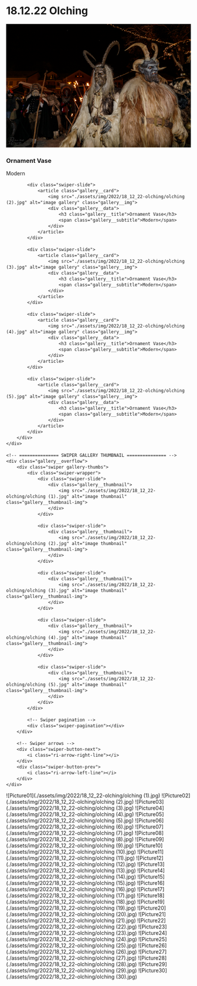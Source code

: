 # 18.12.22 Olching

<div class="gallery">
    <!-- =============== SWIPER GALLERY CARDS =============== -->
    <div class="swiper gallery-cards">
        <div class="swiper-wrapper">
            <div class="swiper-slide">
                <article class="gallery__card">
                    <img src="./assets/img/2022/18_12_22-olching/olching (1).jpg" alt="image gallery" class="gallery__img">
                    <div class="gallery__data">
                        <h3 class="gallery__title">Ornament Vase</h3>
                        <span class="gallery__subtitle">Modern</span>
                    </div>
                </article>
            </div>

            <div class="swiper-slide">
                <article class="gallery__card">
                    <img src="./assets/img/2022/18_12_22-olching/olching (2).jpg" alt="image gallery" class="gallery__img">
                    <div class="gallery__data">
                        <h3 class="gallery__title">Ornament Vase</h3>
                        <span class="gallery__subtitle">Modern</span>
                    </div>
                </article>
            </div>

            <div class="swiper-slide">
                <article class="gallery__card">
                    <img src="./assets/img/2022/18_12_22-olching/olching (3).jpg" alt="image gallery" class="gallery__img">
                    <div class="gallery__data">
                        <h3 class="gallery__title">Ornament Vase</h3>
                        <span class="gallery__subtitle">Modern</span>
                    </div>
                </article>
            </div>

            <div class="swiper-slide">
                <article class="gallery__card">
                    <img src="./assets/img/2022/18_12_22-olching/olching (4).jpg" alt="image gallery" class="gallery__img">
                    <div class="gallery__data">
                        <h3 class="gallery__title">Ornament Vase</h3>
                        <span class="gallery__subtitle">Modern</span>
                    </div>
                </article>
            </div>

            <div class="swiper-slide">
                <article class="gallery__card">
                    <img src="./assets/img/2022/18_12_22-olching/olching (5).jpg" alt="image gallery" class="gallery__img">
                    <div class="gallery__data">
                        <h3 class="gallery__title">Ornament Vase</h3>
                        <span class="gallery__subtitle">Modern</span>
                    </div>
                </article>
            </div>
        </div>
    </div>

    <!-- =============== SWIPER GALLERY THUMBNAIL =============== -->
    <div class="gallery__overflow">
        <div class="swiper gallery-thumbs">
            <div class="swiper-wrapper">
                <div class="swiper-slide">
                    <div class="gallery__thumbnail">
                        <img src="./assets/img/2022/18_12_22-olching/olching (1).jpg" alt="image thumbnail" class="gallery__thumbnail-img">
                    </div>
                </div>

                <div class="swiper-slide">
                    <div class="gallery__thumbnail">
                        <img src="./assets/img/2022/18_12_22-olching/olching (2).jpg" alt="image thumbnail" class="gallery__thumbnail-img">
                    </div>
                </div>

                <div class="swiper-slide">
                    <div class="gallery__thumbnail">
                        <img src="./assets/img/2022/18_12_22-olching/olching (3).jpg" alt="image thumbnail" class="gallery__thumbnail-img">
                    </div>
                </div>

                <div class="swiper-slide">
                    <div class="gallery__thumbnail">
                        <img src="./assets/img/2022/18_12_22-olching/olching (4).jpg" alt="image thumbnail" class="gallery__thumbnail-img">
                    </div>
                </div>
                
                <div class="swiper-slide">
                    <div class="gallery__thumbnail">
                        <img src="./assets/img/2022/18_12_22-olching/olching (5).jpg" alt="image thumbnail" class="gallery__thumbnail-img">
                    </div>
                </div>
            </div>

            <!-- Swiper pagination -->
            <div class="swiper-pagination"></div>
        </div>

        <!-- Swiper arrows -->
        <div class="swiper-button-next">
            <i class="ri-arrow-right-line"></i>
        </div>
        <div class="swiper-button-prev">
            <i class="ri-arrow-left-line"></i>
        </div>
    </div>
</div>

![Picture01](./assets/img/2022/18_12_22-olching/olching (1).jpg)
![Picture02](./assets/img/2022/18_12_22-olching/olching (2).jpg)
![Picture03](./assets/img/2022/18_12_22-olching/olching (3).jpg)
![Picture04](./assets/img/2022/18_12_22-olching/olching (4).jpg)
![Picture05](./assets/img/2022/18_12_22-olching/olching (5).jpg)
![Picture06](./assets/img/2022/18_12_22-olching/olching (6).jpg)
![Picture07](./assets/img/2022/18_12_22-olching/olching (7).jpg)
![Picture08](./assets/img/2022/18_12_22-olching/olching (8).jpg)
![Picture09](./assets/img/2022/18_12_22-olching/olching (9).jpg)
![Picture10](./assets/img/2022/18_12_22-olching/olching (10).jpg)
![Picture11](./assets/img/2022/18_12_22-olching/olching (11).jpg)
![Picture12](./assets/img/2022/18_12_22-olching/olching (12).jpg)
![Picture13](./assets/img/2022/18_12_22-olching/olching (13).jpg)
![Picture14](./assets/img/2022/18_12_22-olching/olching (14).jpg)
![Picture15](./assets/img/2022/18_12_22-olching/olching (15).jpg)
![Picture16](./assets/img/2022/18_12_22-olching/olching (16).jpg)
![Picture17](./assets/img/2022/18_12_22-olching/olching (17).jpg)
![Picture18](./assets/img/2022/18_12_22-olching/olching (18).jpg)
![Picture19](./assets/img/2022/18_12_22-olching/olching (19).jpg)
![Picture20](./assets/img/2022/18_12_22-olching/olching (20).jpg)
![Picture21](./assets/img/2022/18_12_22-olching/olching (21).jpg)
![Picture22](./assets/img/2022/18_12_22-olching/olching (22).jpg)
![Picture23](./assets/img/2022/18_12_22-olching/olching (23).jpg)
![Picture24](./assets/img/2022/18_12_22-olching/olching (24).jpg)
![Picture25](./assets/img/2022/18_12_22-olching/olching (25).jpg)
![Picture26](./assets/img/2022/18_12_22-olching/olching (26).jpg)
![Picture27](./assets/img/2022/18_12_22-olching/olching (27).jpg)
![Picture28](./assets/img/2022/18_12_22-olching/olching (28).jpg)
![Picture29](./assets/img/2022/18_12_22-olching/olching (29).jpg)
![Picture30](./assets/img/2022/18_12_22-olching/olching (30).jpg)